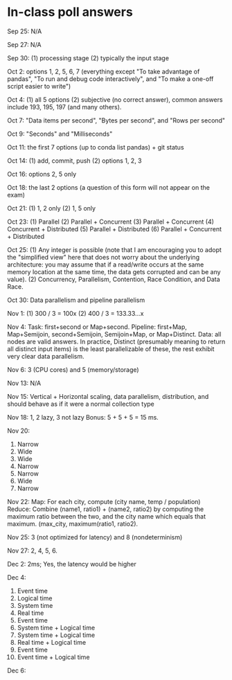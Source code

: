 # In-class poll answers

Sep 25: N/A

Sep 27: N/A

Sep 30: (1) processing stage (2) typically the input stage

Oct 2: options 1, 2, 5, 6, 7 (everything except "To take advantage of pandas", "To run and debug code interactively", and "To make a one-off script easier to write")

Oct 4: (1) all 5 options (2) subjective (no correct answer), common answers include 193, 195, 197 (and many others).

Oct 7: "Data items per second", "Bytes per second", and "Rows per second"

Oct 9: "Seconds" and "Milliseconds"

Oct 11: the first 7 options (up to conda list pandas) + git status

Oct 14: (1) add, commit, push (2) options 1, 2, 3

Oct 16: options 2, 5 only

Oct 18: the last 2 options (a question of this form will not appear on the exam)

Oct 21: (1) 1, 2 only (2) 1, 5 only

Oct 23: (1) Parallel (2) Parallel + Concurrent (3) Parallel + Concurrent (4) Concurrent + Distributed (5) Parallel + Distributed (6) Parallel + Concurrent + Distributed

Oct 25: (1) Any integer is possible (note that I am encouraging you to adopt the "simplified view" here that does not worry about the underlying architecture: you may assume that if a read/write occurs at the same memory location at the same time, the data gets corrupted and can be any value). (2) Concurrency, Parallelism, Contention, Race Condition, and Data Race.

Oct 30: Data parallelism and pipeline parallelism

Nov 1: (1) 300 / 3 = 100x (2) 400 / 3 = 133.33...x

Nov 4: Task: first+second or Map+second. Pipeline: first+Map, Map+Semijoin, second+Semijoin, Semijoin+Map, or Map+Distinct. Data: all nodes are valid answers. In practice, Distinct (presumably meaning to return all distinct input items) is the least parallelizable of these, the rest exhibit very clear data parallelism.

Nov 6: 3 (CPU cores) and 5 (memory/storage)

Nov 13: N/A

Nov 15: Vertical + Horizontal scaling, data parallelism, distribution, and should behave
   as if it were a normal collection type

Nov 18: 1, 2 lazy, 3 not lazy
Bonus: 5 + 5 + 5 = 15 ms.

Nov 20:
1. Narrow
2. Wide
3. Wide
4. Narrow
5. Narrow
6. Wide
7. Narrow

Nov 22:
Map: For each city, compute (city name, temp / population)
Reduce: Combine (name1, ratio1) + (name2, ratio2) by computing the maximum ratio between
   the two, and the city name which equals that maximum.
   (max_city, maximum(ratio1, ratio2).

Nov 25: 3 (not optimized for latency) and 8 (nondeterminism)

Nov 27: 2, 4, 5, 6.

Dec 2: 2ms; Yes, the latency would be higher

Dec 4:
1. Event time
2. Logical time
3. System time
4. Real time
5. Event time
6. System time + Logical time
7. System time + Logical time
8. Real time + Logical time
9. Event time
10. Event time + Logical time

Dec 6:

